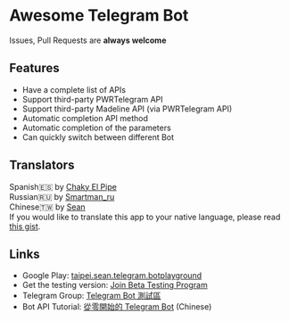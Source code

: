 # Awesome Telegram Bot
Issues, Pull Requests are **always welcome**


## Features
* Have a complete list of APIs
* Support third-party PWRTelegram API
* Support third-party Madeline API (via PWRTelegram API)
* Automatic completion API method
* Automatic completion of the parameters
* Can quickly switch between different Bot


## Translators
Spanish🇪🇸 by [Chaky El Pipe](http://telegra.ph/Biografía-Chaky-El-Pipe-07-24)  
Russian🇷🇺 by [Smartman\_ru](https://github.com/smartmanru)  
Chinese🇹🇼 by [Sean](https://www.sean.taipei)  
If you would like to translate this app to your native language, please read [this gist](https://gist.github.com/Sea-n/aacf84e85230a57778076eb6c3d98072).


## Links
+ Google Play: [taipei.sean.telegram.botplayground](https://play.google.com/store/apps/details?id=taipei.sean.telegram.botplayground)
+ Get the testing version: [Join Beta Testing Program](https://play.google.com/apps/testing/taipei.sean.telegram.botplayground)
+ Telegram Group: [Telegram Bot 測試區](https://t.me/joinchat/Bosd1w7VO5ZR4zto9MPecA)
+ Bot API Tutorial: [從零開始的 Telegram Bot](https://blog.sean.taipei/2017/05/telegram-bot) (Chinese)
